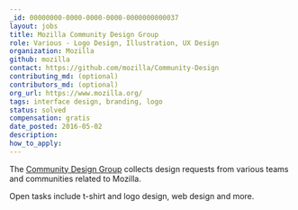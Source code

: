 ```yaml
---
_id: 00000000-0000-0000-0000-0000000000037
layout: jobs
title: Mozilla Community Design Group
role: Various - Logo Design, Illustration, UX Design
organization: Mozilla
github: mozilla
contact: https://github.com/mozilla/Community-Design
contributing_md: (optional)
contributors_md: (optional)
org_url: https://www.mozilla.org/
tags: interface design, branding, logo
status: solved
compensation: gratis
date_posted: 2016-05-02
description:
how_to_apply:
---
```


The [Community Design Group](https://blog.mozilla.org/community/2016/03/31/participation-lab-notes-the-sweet-spot-between-constraint-and-freedom/) collects design requests from various teams and communities related to Mozilla.

Open tasks include t-shirt and logo design, web design and more.
